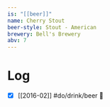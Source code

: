 ```yaml
---
is: "[[beer]]"
name: Cherry Stout
beer-style: Stout - American
brewery: Bell's Brewery
abv: 7
---
```

# Log
- [x] [[2016-02]] #do/drink/beer 🤞
